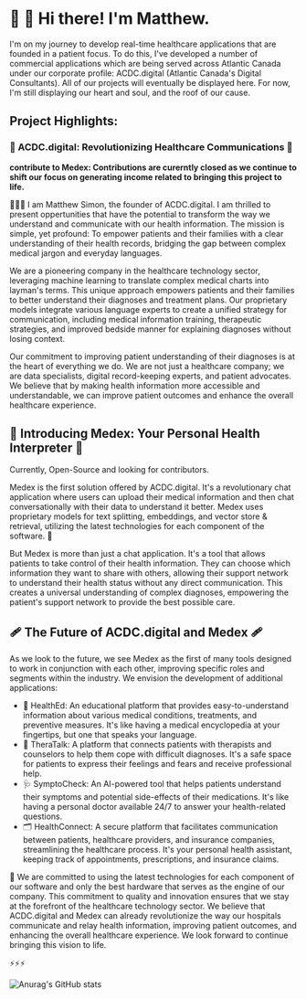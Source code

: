 # 🏥 💾 Hi there! I'm Matthew.

I'm on my journey to develop real-time healthcare applications that are founded in a patient focus. To do this, I've developed a number of commercial applications which are being served across Atlantic Canada under our corporate profile: ACDC.digital (Atlantic Canada's Digital Consultants). All of our projects will eventually be displayed here. For now, I'm still displaying our heart and soul, and the roof of our cause. 

<h2>Project Highlights:</h2>
<h3>🚀 ACDC.digital: Revolutionizing Healthcare Communications 🚀</h3>

**contribute to Medex: Contributions are curerntly closed as we continue to shift our focus on generating income related to bringing this project to life.**

👋👋👋
I am Matthew Simon, the founder of ACDC.digital. I am thrilled to present oppertunities that have the potential to transform the way we understand and communicate with our health information. The mission is simple, yet profound: To empower patients and their families with a clear understanding of their health records, bridging the gap between complex medical jargon and everyday languages.

We are a pioneering company in the healthcare technology sector, leveraging machine learning to translate complex medical charts into layman's terms. This unique approach empowers patients and their families to better understand their diagnoses and treatment plans. Our proprietary models integrate various language experts to create a unified strategy for communication, including medical information training, therapeutic strategies, and improved bedside manner for explaining diagnoses without losing context. 

Our commitment to improving patient understanding of their diagnoses is at the heart of everything we do. We are not just a healthcare company; we are data specialists, digital record-keeping experts, and patient advocates. We believe that by making health information more accessible and understandable, we can improve patient outcomes and enhance the overall healthcare experience. 

<h2>🩻 Introducing Medex: Your Personal Health Interpreter 🩻</h2>

Currently, Open-Source and looking for contributors. 

Medex is the first solution offered by ACDC.digital. It's a revolutionary chat application where users can upload their medical information and then chat conversationally with their data to understand it better. Medex uses proprietary models for text splitting, embeddings, and vector store & retrieval, utilizing the latest technologies for each component of the software. 📱

But Medex is more than just a chat application. It's a tool that allows patients to take control of their health information. They can choose which information they want to share with others, allowing their support network to understand their health status without any direct communication. This creates a universal understanding of complex diagnoses, empowering the patient's support network to provide the best possible care. 

<h2>🩹 The Future of ACDC.digital and Medex  🩹</h2>

As we look to the future, we see Medex as the first of many tools designed to work in conjunction with each other, improving specific roles and segments within the industry. We envision the development of additional applications:

* 🧬 HealthEd: An educational platform that provides easy-to-understand information about various medical conditions, treatments, and preventive measures. It's like having a medical encyclopedia at your fingertips, but one that speaks your language. 
* 💬 TheraTalk: A platform that connects patients with therapists and counselors to help them cope with difficult diagnoses. It's a safe space for patients to express their feelings and fears and receive professional help.
* 🩺 SymptoCheck: An AI-powered tool that helps patients understand their symptoms and potential side-effects of their medications. It's like having a personal doctor available 24/7 to answer your health-related questions.
* 🗂️ HealthConnect: A secure platform that facilitates communication between patients, healthcare providers, and insurance companies, streamlining the healthcare process. It's your personal health assistant, keeping track of appointments, prescriptions, and insurance claims. 

📰 We are committed to using the latest technologies for each component of our software and only the best hardware that serves as the engine of our company. This commitment to quality and innovation ensures that we stay at the forefront of the healthcare technology sector. We believe that ACDC.digital and Medex can already revolutionize the way our hospitals communicate and relay health information, improving patient outcomes, and enhancing the overall healthcare experience. We look forward to continue bringing this vision to life. 


⚡⚡⚡

![Anurag's GitHub stats](https://github-readme-stats.vercel.app/api?username=acdc-digital&show_icons=true)
